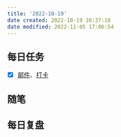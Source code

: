 ```yaml
---
title: '2022-10-19'
date created: 2022-10-19 16:37:18
date modified: 2022-11-05 17:06:54
---
```


## 每日任务

- [x] [邮件](https://email.ustc.edu.cn/coremail/)、[打卡](https://weixine.ustc.edu.cn/2020/login)

## 随笔

## 每日复盘
